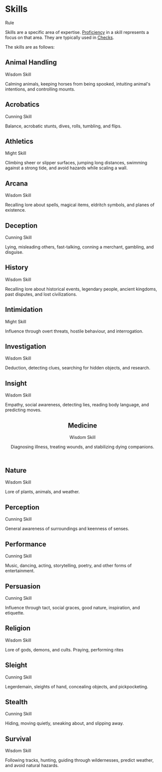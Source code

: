 # Skills

Rule

Skills are a specific area of expertise. [Proficiency](pages/rules/proficiency.md) in a skill represents a focus on that area. They are typically used in [Checks](pages/rules/rolling/checks.md).

The skills are as follows:

<section class="small summaries">

<section class="summary">

## Animal Handling

Wisdom Skill

Calming animals, keeping horses from being spooked, intuiting animal's intentions, and controlling mounts.

</section>

<section class="summary">

## Acrobatics

Cunning Skill

Balance, acrobatic stunts, dives, rolls, tumbling, and flips.

</section>

<section class="summary">

## Athletics

Might Skill

Climbing sheer or slipper surfaces, jumping long distances, swimming against a strong tide, and avoid hazards while scaling a wall.

</section>

<section class="summary">

## Arcana

Wisdom Skill

Recalling lore about spells, magical items, eldritch symbols, and planes of existence.

</section>

<section class="summary">

## Deception

Cunning Skill

Lying, misleading others, fast-talking, conning a merchant, gambling, and disguise.

</section>

<section class="summary">

## History

Wisdom Skill

Recalling lore about historical events, legendary people, ancient kingdoms, past disputes, and lost civilizations.

</section>

<section class="summary">

## Intimidation

Might Skill

Influence through overt threats, hostile behaviour, and interrogation.

</section>

<section class="summary">

## Investigation

Wisdom Skill

Deduction, detecting clues, searching for hidden objects, and research.

</section>

<section class="summary">

## Insight

Wisdom Skill

Empathy, social awareness, detecting lies, reading body language, and predicting moves.

</section>

<section class="summary">

<header>

## Medicine

Wisdom Skill

Diagnosing illness, treating wounds, and stabilizing dying companions.

</section>

<section class="summary">

## Nature

Wisdom Skill

Lore of plants, animals, and weather.

</section>

<section class="summary">

## Perception

Cunning Skill

General awareness of surroundings and keenness of senses.

</section>

<section class="summary">

## Performance

Cunning Skill

Music, dancing, acting, storytelling, poetry, and other forms of entertainment.

</section>

<section class="summary">

## Persuasion

Cunning Skill

Influence through tact, social graces, good nature, inspiration, and etiquette.

</section>

<section class="summary">

## Religion

Wisdom Skill

Lore of gods, demons, and cults. Praying, performing rites

</section>

<section class="summary">

## Sleight

Cunning Skill

Legerdemain, sleights of hand, concealing objects, and pickpocketing.

</section>

<section class="summary">

## Stealth

Cunning Skill

Hiding, moving quietly, sneaking about, and slipping away.

</section>

<section class="summary">

## Survival

Wisdom Skill

Following tracks, hunting, guiding through wildernesses, predict weather, and avoid natural hazards.

</section>
</section>
